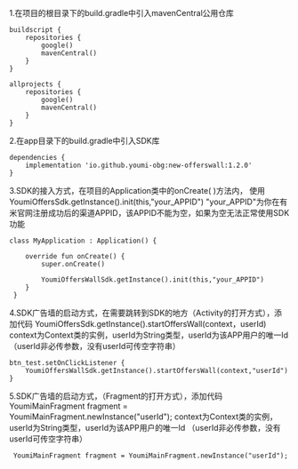 1.在项目的根目录下的build.gradle中引入mavenCentral公用仓库
```
buildscript {
    repositories {
        google()
        mavenCentral()
    }
}

allprojects {
    repositories {
        google()
        mavenCentral()
    }
}
```

2.在app目录下的build.gradle中引入SDK库
```
dependencies {
    implementation 'io.github.youmi-obg:new-offerswall:1.2.0'
}
```

3.SDK的接入方式，在项目的Application类中的onCreate( )方法内，
使用 YoumiOffersSdk.getInstance().init(this,"your_APPID")
"your_APPID"为你在有米官网注册成功后的渠道APPID，该APPID不能为空，如果为空无法正常使用SDK功能
```
class MyApplication : Application() {

    override fun onCreate() {
        super.onCreate()

        YoumiOffersWallSdk.getInstance().init(this,"your_APPID")
    }
 }
 ```

4.SDK广告墙的启动方式，在需要跳转到SDK的地方（Activity的打开方式），添加代码 YoumiOffersSdk.getInstance().startOffersWall(context，userId) context为Context类的实例，userId为String类型，userId为该APP用户的唯一Id （userId非必传参数，没有userId可传空字符串）
```
btn_test.setOnClickListener {
    YoumiOffersWallSdk.getInstance().startOffersWall(context,"userId")
}
```

5.SDK广告墙的启动方式，（Fragment的打开方式），添加代码 YoumiMainFragment fragment = YoumiMainFragment.newInstance("userId"); context为Context类的实例，userId为String类型，userId为该APP用户的唯一Id （userId非必传参数，没有userId可传空字符串）
```
 YoumiMainFragment fragment = YoumiMainFragment.newInstance("userId");
```
